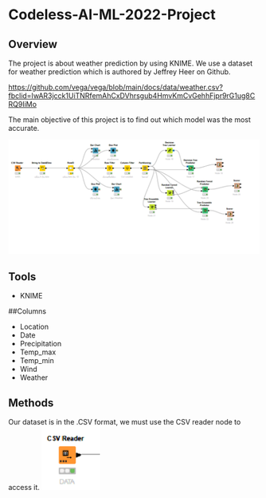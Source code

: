 # Codeless-AI-ML-2022-Project

## Overview
The project is about weather prediction by using KNIME. We use a dataset for weather prediction which is authored by Jeffrey Heer on Github.

https://github.com/vega/vega/blob/main/docs/data/weather.csv?fbclid=IwAR3jcck1UiTNRfemAhCxDVhrsgub4HmvKmCvGehhFjpr9rG1ug8CRQ9IiMo

The main objective of this project is to find out which model was the most accurate. 

![overall one](img/overall.png)


## Tools
- KNIME

##Columns
- Location
- Date
- Precipitation
- Temp_max
- Temp_min
- Wind
- Weather

## Methods
Our dataset is in the .CSV format, we must use the CSV reader node to access it.
![csv reader](img/csv.png)
